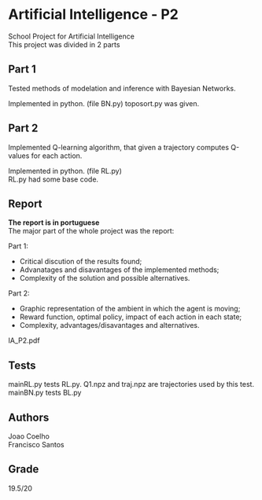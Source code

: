 # Artificial Intelligence - P2
School Project for Artificial Intelligence  
This project was divided in 2 parts  


## Part 1

Tested methods of modelation and inference with Bayesian Networks.

Implemented in python. (file BN.py)
toposort.py was given.


## Part 2

Implemented Q-learning algorithm, that given a trajectory computes Q-values for each action.

Implemented in python. (file RL.py)  
RL.py had some base code.


## Report
**The report is in portuguese**  
The major part of the whole project was the report:

Part 1:
- Critical discution of the results found;
- Advanatages and disavantages of the implemented methods;
- Complexity of the solution and possible alternatives.

Part 2:
- Graphic representation of the ambient in which the agent is moving;
- Reward function, optimal policy, impact of each action in each state;
- Complexity, advantages/disavantages and alternatives.

IA_P2.pdf


## Tests

mainRL.py tests RL.py. Q1.npz and traj.npz are trajectories used by this test.  
mainBN.py tests BL.py  


## Authors

Joao Coelho  
Francisco Santos  


## Grade
19.5/20
